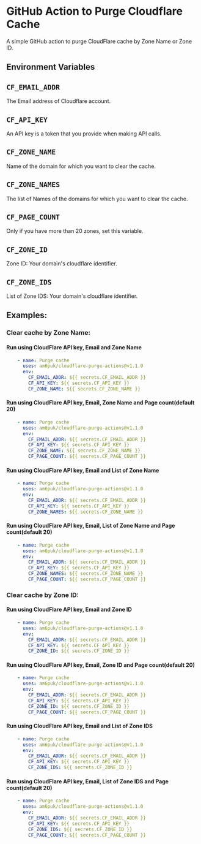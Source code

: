 # GitHub Action to Purge Cloudflare Cache

A simple GitHub action to purge CloudFlare cache by Zone Name or Zone ID. 

## Environment Variables
## `CF_EMAIL_ADDR`
The Email address of Cloudflare account.
## `CF_API_KEY`
An API key is a token that you provide when making API calls.
## `CF_ZONE_NAME`
Name of the domain for which you want to clear the cache.
## `CF_ZONE_NAMES`
The list of Names of the domains for which you want to clear the cache.
## `CF_PAGE_COUNT`
Only if you have more than 20 zones, set this variable.
## `CF_ZONE_ID`
Zone ID: Your domain's cloudflare identifier.
## `CF_ZONE_IDS`
List of Zone IDS: Your domain's cloudflare identifier.

## Examples:

### Clear cache by Zone Name:

#### Run using CloudFlare API key, Email and Zone Name
```yaml
    - name: Purge cache
      uses: am6puk/cloudflare-purge-actions@v1.1.0
      env:
        CF_EMAIL_ADDR: ${{ secrets.CF_EMAIL_ADDR }}
        CF_API_KEY: ${{ secrets.CF_API_KEY }}
        CF_ZONE_NAME: ${{ secrets.CF_ZONE_NAME }}
```

#### Run using CloudFlare API key, Email, Zone Name and  Page count(default 20)
```yaml
    - name: Purge cache
      uses: am6puk/cloudflare-purge-actions@v1.1.0
      env:
        CF_EMAIL_ADDR: ${{ secrets.CF_EMAIL_ADDR }}
        CF_API_KEY: ${{ secrets.CF_API_KEY }}
        CF_ZONE_NAME: ${{ secrets.CF_ZONE_NAME }}
        CF_PAGE_COUNT: ${{ secrets.CF_PAGE_COUNT }}
```
#### Run using CloudFlare API key, Email and List of Zone Name
```yaml
    - name: Purge cache
      uses: am6puk/cloudflare-purge-actions@v1.1.0
      env:
        CF_EMAIL_ADDR: ${{ secrets.CF_EMAIL_ADDR }}
        CF_API_KEY: ${{ secrets.CF_API_KEY }}
        CF_ZONE_NAMES: ${{ secrets.CF_ZONE_NAME }}
```

#### Run using CloudFlare API key, Email, List of Zone Name and  Page count(default 20)
```yaml
    - name: Purge cache
      uses: am6puk/cloudflare-purge-actions@v1.1.0
      env:
        CF_EMAIL_ADDR: ${{ secrets.CF_EMAIL_ADDR }}
        CF_API_KEY: ${{ secrets.CF_API_KEY }}
        CF_ZONE_NAMES: ${{ secrets.CF_ZONE_NAME }}
        CF_PAGE_COUNT: ${{ secrets.CF_PAGE_COUNT }}
```

### Clear cache by Zone ID:

#### Run using CloudFlare API key, Email and Zone ID
```yaml
    - name: Purge cache
      uses: am6puk/cloudflare-purge-actions@v1.1.0
      env:
        CF_EMAIL_ADDR: ${{ secrets.CF_EMAIL_ADDR }}
        CF_API_KEY: ${{ secrets.CF_API_KEY }}
        CF_ZONE_ID: ${{ secrets.CF_ZONE_ID }}
```

#### Run using CloudFlare API key, Email, Zone ID and Page count(default 20)
```yaml
    - name: Purge cache
      uses: am6puk/cloudflare-purge-actions@v1.1.0
      env:
        CF_EMAIL_ADDR: ${{ secrets.CF_EMAIL_ADDR }}
        CF_API_KEY: ${{ secrets.CF_API_KEY }}
        CF_ZONE_ID: ${{ secrets.CF_ZONE_ID }}
        CF_PAGE_COUNT: ${{ secrets.CF_PAGE_COUNT }}
```
#### Run using CloudFlare API key, Email and List of Zone IDS
```yaml
    - name: Purge cache
      uses: am6puk/cloudflare-purge-actions@v1.1.0
      env:
        CF_EMAIL_ADDR: ${{ secrets.CF_EMAIL_ADDR }}
        CF_API_KEY: ${{ secrets.CF_API_KEY }}
        CF_ZONE_IDS: ${{ secrets.CF_ZONE_ID }}
```

#### Run using CloudFlare API key, Email, List of Zone IDS and Page count(default 20)
```yaml
    - name: Purge cache
      uses: am6puk/cloudflare-purge-actions@v1.1.0
      env:
        CF_EMAIL_ADDR: ${{ secrets.CF_EMAIL_ADDR }}
        CF_API_KEY: ${{ secrets.CF_API_KEY }}
        CF_ZONE_IDS: ${{ secrets.CF_ZONE_ID }}
        CF_PAGE_COUNT: ${{ secrets.CF_PAGE_COUNT }}
```